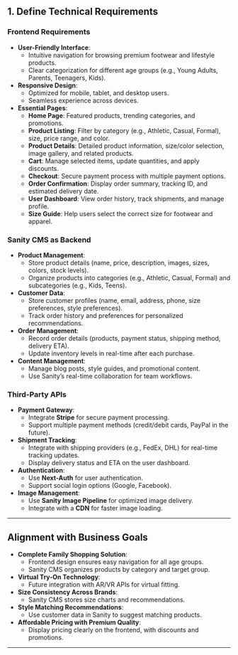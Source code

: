 ## **1. Define Technical Requirements**

### **Frontend Requirements**
- **User-Friendly Interface**:
  - Intuitive navigation for browsing premium footwear and lifestyle products.
  - Clear categorization for different age groups (e.g., Young Adults, Parents, Teenagers, Kids).
- **Responsive Design**:
  - Optimized for mobile, tablet, and desktop users.
  - Seamless experience across devices.
- **Essential Pages**:
  - **Home Page**: Featured products, trending categories, and promotions.
  - **Product Listing**: Filter by category (e.g., Athletic, Casual, Formal), size, price range, and color.
  - **Product Details**: Detailed product information, size/color selection, image gallery, and related products.
  - **Cart**: Manage selected items, update quantities, and apply discounts.
  - **Checkout**: Secure payment process with multiple payment options.
  - **Order Confirmation**: Display order summary, tracking ID, and estimated delivery date.
  - **User Dashboard**: View order history, track shipments, and manage profile.
  - **Size Guide**: Help users select the correct size for footwear and apparel.

### **Sanity CMS as Backend**
- **Product Management**:
  - Store product details (name, price, description, images, sizes, colors, stock levels).
  - Organize products into categories (e.g., Athletic, Casual, Formal) and subcategories (e.g., Kids, Teens).
- **Customer Data**:
  - Store customer profiles (name, email, address, phone, size preferences, style preferences).
  - Track order history and preferences for personalized recommendations.
- **Order Management**:
  - Record order details (products, payment status, shipping method, delivery ETA).
  - Update inventory levels in real-time after each purchase.
- **Content Management**:
  - Manage blog posts, style guides, and promotional content.
  - Use Sanity’s real-time collaboration for team workflows.

### **Third-Party APIs**
- **Payment Gateway**:
  - Integrate **Stripe** for secure payment processing.
  - Support multiple payment methods (credit/debit cards, PayPal in the future).
- **Shipment Tracking**:
  - Integrate with shipping providers (e.g., FedEx, DHL) for real-time tracking updates.
  - Display delivery status and ETA on the user dashboard.
- **Authentication**:
  - Use **Next-Auth** for user authentication.
  - Support social login options (Google, Facebook).
- **Image Management**:
  - Use **Sanity Image Pipeline** for optimized image delivery.
  - Integrate with a **CDN** for faster image loading.

---

## **Alignment with Business Goals**
- **Complete Family Shopping Solution**:
  - Frontend design ensures easy navigation for all age groups.
  - Sanity CMS organizes products by category and target group.
- **Virtual Try-On Technology**:
  - Future integration with AR/VR APIs for virtual fitting.
- **Size Consistency Across Brands**:
  - Sanity CMS stores size charts and recommendations.
- **Style Matching Recommendations**:
  - Use customer data in Sanity to suggest matching products.
- **Affordable Pricing with Premium Quality**:
  - Display pricing clearly on the frontend, with discounts and promotions.

---
